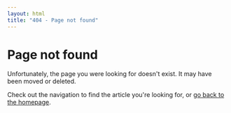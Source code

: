 ```yaml
---
layout: html
title: "404 - Page not found"
---
```


# Page not found

Unfortunately, the page you were looking for doesn't exist. It may have been moved or deleted.

Check out the navigation to find the article you're looking for, or [go back to the homepage](/).
